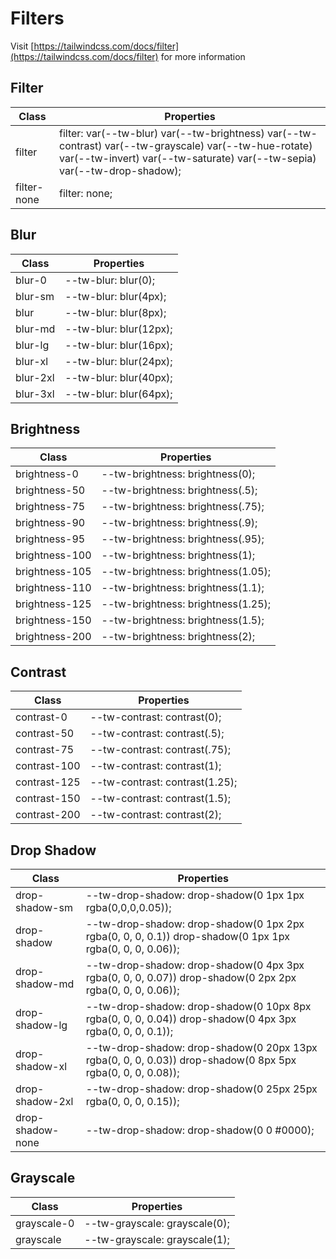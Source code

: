 # Filters

Visit [https://tailwindcss.com/docs/filter](https://tailwindcss.com/docs/filter) for more information

## Filter

<table class="w-full text-left border-collapse"><thead><tr><th class="z-20 sticky top-0 text-4 font-semibold text-gray-600 bg-white p-0"><div class="pb-2 pr-2 border-b border-gray-200">Class</div></th><th class="z-20 sticky top-0 text-4 font-semibold text-gray-600 bg-white p-0"><div class="pb-2 pl-2 border-b border-gray-200">Properties</div></th></tr></thead><tbody class="align-baseline"><tr><td class="py-2 pr-2 font-mono caption1 text-violet-600 whitespace-nowrap">filter</td><td class="py-2 pl-2 font-mono caption1 text-light-blue-600 whitespace-pre">filter: var(--tw-blur) var(--tw-brightness) var(--tw-contrast) var(--tw-grayscale) var(--tw-hue-rotate) var(--tw-invert) var(--tw-saturate) var(--tw-sepia) var(--tw-drop-shadow);</td></tr><tr><td class="py-2 pr-2 font-mono caption1 text-violet-600 whitespace-nowrap border-t border-gray-200">filter-none</td><td class="py-2 pl-2 font-mono caption1 text-light-blue-600 whitespace-pre border-t border-gray-200">filter: none;</td></tr></tbody></table>

## Blur

<table class="w-full text-left border-collapse"><thead><tr><th class="z-20 sticky top-0 text-4 font-semibold text-gray-600 bg-white p-0"><div class="pb-2 pr-2 border-b border-gray-200">Class</div></th><th class="z-20 sticky top-0 text-4 font-semibold text-gray-600 bg-white p-0"><div class="pb-2 pl-2 border-b border-gray-200">Properties</div></th></tr></thead><tbody class="align-baseline"><tr><td class="py-2 pr-2 font-mono caption1 text-violet-600 whitespace-nowrap">blur-0</td><td class="py-2 pl-2 font-mono caption1 text-light-blue-600 whitespace-pre">--tw-blur: blur(0);</td></tr><tr><td class="py-2 pr-2 font-mono caption1 text-violet-600 whitespace-nowrap border-t border-gray-200">blur-sm</td><td class="py-2 pl-2 font-mono caption1 text-light-blue-600 whitespace-pre border-t border-gray-200">--tw-blur: blur(4px);</td></tr><tr><td class="py-2 pr-2 font-mono caption1 text-violet-600 whitespace-nowrap border-t border-gray-200">blur</td><td class="py-2 pl-2 font-mono caption1 text-light-blue-600 whitespace-pre border-t border-gray-200">--tw-blur: blur(8px);</td></tr><tr><td class="py-2 pr-2 font-mono caption1 text-violet-600 whitespace-nowrap border-t border-gray-200">blur-md</td><td class="py-2 pl-2 font-mono caption1 text-light-blue-600 whitespace-pre border-t border-gray-200">--tw-blur: blur(12px);</td></tr><tr><td class="py-2 pr-2 font-mono caption1 text-violet-600 whitespace-nowrap border-t border-gray-200">blur-lg</td><td class="py-2 pl-2 font-mono caption1 text-light-blue-600 whitespace-pre border-t border-gray-200">--tw-blur: blur(16px);</td></tr><tr><td class="py-2 pr-2 font-mono caption1 text-violet-600 whitespace-nowrap border-t border-gray-200">blur-xl</td><td class="py-2 pl-2 font-mono caption1 text-light-blue-600 whitespace-pre border-t border-gray-200">--tw-blur: blur(24px);</td></tr><tr><td class="py-2 pr-2 font-mono caption1 text-violet-600 whitespace-nowrap border-t border-gray-200">blur-2xl</td><td class="py-2 pl-2 font-mono caption1 text-light-blue-600 whitespace-pre border-t border-gray-200">--tw-blur: blur(40px);</td></tr><tr><td class="py-2 pr-2 font-mono caption1 text-violet-600 whitespace-nowrap border-t border-gray-200">blur-3xl</td><td class="py-2 pl-2 font-mono caption1 text-light-blue-600 whitespace-pre border-t border-gray-200">--tw-blur: blur(64px);</td></tr></tbody></table>

## Brightness

<table class="w-full text-left border-collapse"><thead><tr><th class="z-20 sticky top-0 text-4 font-semibold text-gray-600 bg-white p-0"><div class="pb-2 pr-2 border-b border-gray-200">Class</div></th><th class="z-20 sticky top-0 text-4 font-semibold text-gray-600 bg-white p-0"><div class="pb-2 pl-2 border-b border-gray-200">Properties</div></th></tr></thead><tbody class="align-baseline"><tr><td class="py-2 pr-2 font-mono caption1 text-violet-600 whitespace-nowrap">brightness-0</td><td class="py-2 pl-2 font-mono caption1 text-light-blue-600 whitespace-pre">--tw-brightness: brightness(0);</td></tr><tr><td class="py-2 pr-2 font-mono caption1 text-violet-600 whitespace-nowrap border-t border-gray-200">brightness-50</td><td class="py-2 pl-2 font-mono caption1 text-light-blue-600 whitespace-pre border-t border-gray-200">--tw-brightness: brightness(.5);</td></tr><tr><td class="py-2 pr-2 font-mono caption1 text-violet-600 whitespace-nowrap border-t border-gray-200">brightness-75</td><td class="py-2 pl-2 font-mono caption1 text-light-blue-600 whitespace-pre border-t border-gray-200">--tw-brightness: brightness(.75);</td></tr><tr><td class="py-2 pr-2 font-mono caption1 text-violet-600 whitespace-nowrap border-t border-gray-200">brightness-90</td><td class="py-2 pl-2 font-mono caption1 text-light-blue-600 whitespace-pre border-t border-gray-200">--tw-brightness: brightness(.9);</td></tr><tr><td class="py-2 pr-2 font-mono caption1 text-violet-600 whitespace-nowrap border-t border-gray-200">brightness-95</td><td class="py-2 pl-2 font-mono caption1 text-light-blue-600 whitespace-pre border-t border-gray-200">--tw-brightness: brightness(.95);</td></tr><tr><td class="py-2 pr-2 font-mono caption1 text-violet-600 whitespace-nowrap border-t border-gray-200">brightness-100</td><td class="py-2 pl-2 font-mono caption1 text-light-blue-600 whitespace-pre border-t border-gray-200">--tw-brightness: brightness(1);</td></tr><tr><td class="py-2 pr-2 font-mono caption1 text-violet-600 whitespace-nowrap border-t border-gray-200">brightness-105</td><td class="py-2 pl-2 font-mono caption1 text-light-blue-600 whitespace-pre border-t border-gray-200">--tw-brightness: brightness(1.05);</td></tr><tr><td class="py-2 pr-2 font-mono caption1 text-violet-600 whitespace-nowrap border-t border-gray-200">brightness-110</td><td class="py-2 pl-2 font-mono caption1 text-light-blue-600 whitespace-pre border-t border-gray-200">--tw-brightness: brightness(1.1);</td></tr><tr><td class="py-2 pr-2 font-mono caption1 text-violet-600 whitespace-nowrap border-t border-gray-200">brightness-125</td><td class="py-2 pl-2 font-mono caption1 text-light-blue-600 whitespace-pre border-t border-gray-200">--tw-brightness: brightness(1.25);</td></tr><tr><td class="py-2 pr-2 font-mono caption1 text-violet-600 whitespace-nowrap border-t border-gray-200">brightness-150</td><td class="py-2 pl-2 font-mono caption1 text-light-blue-600 whitespace-pre border-t border-gray-200">--tw-brightness: brightness(1.5);</td></tr><tr><td class="py-2 pr-2 font-mono caption1 text-violet-600 whitespace-nowrap border-t border-gray-200">brightness-200</td><td class="py-2 pl-2 font-mono caption1 text-light-blue-600 whitespace-pre border-t border-gray-200">--tw-brightness: brightness(2);</td></tr></tbody></table>

## Contrast

<table class="w-full text-left border-collapse"><thead><tr><th class="z-20 sticky top-0 text-4 font-semibold text-gray-600 bg-white p-0"><div class="pb-2 pr-2 border-b border-gray-200">Class</div></th><th class="z-20 sticky top-0 text-4 font-semibold text-gray-600 bg-white p-0"><div class="pb-2 pl-2 border-b border-gray-200">Properties</div></th></tr></thead><tbody class="align-baseline"><tr><td class="py-2 pr-2 font-mono caption1 text-violet-600 whitespace-nowrap">contrast-0</td><td class="py-2 pl-2 font-mono caption1 text-light-blue-600 whitespace-pre">--tw-contrast: contrast(0);</td></tr><tr><td class="py-2 pr-2 font-mono caption1 text-violet-600 whitespace-nowrap border-t border-gray-200">contrast-50</td><td class="py-2 pl-2 font-mono caption1 text-light-blue-600 whitespace-pre border-t border-gray-200">--tw-contrast: contrast(.5);</td></tr><tr><td class="py-2 pr-2 font-mono caption1 text-violet-600 whitespace-nowrap border-t border-gray-200">contrast-75</td><td class="py-2 pl-2 font-mono caption1 text-light-blue-600 whitespace-pre border-t border-gray-200">--tw-contrast: contrast(.75);</td></tr><tr><td class="py-2 pr-2 font-mono caption1 text-violet-600 whitespace-nowrap border-t border-gray-200">contrast-100</td><td class="py-2 pl-2 font-mono caption1 text-light-blue-600 whitespace-pre border-t border-gray-200">--tw-contrast: contrast(1);</td></tr><tr><td class="py-2 pr-2 font-mono caption1 text-violet-600 whitespace-nowrap border-t border-gray-200">contrast-125</td><td class="py-2 pl-2 font-mono caption1 text-light-blue-600 whitespace-pre border-t border-gray-200">--tw-contrast: contrast(1.25);</td></tr><tr><td class="py-2 pr-2 font-mono caption1 text-violet-600 whitespace-nowrap border-t border-gray-200">contrast-150</td><td class="py-2 pl-2 font-mono caption1 text-light-blue-600 whitespace-pre border-t border-gray-200">--tw-contrast: contrast(1.5);</td></tr><tr><td class="py-2 pr-2 font-mono caption1 text-violet-600 whitespace-nowrap border-t border-gray-200">contrast-200</td><td class="py-2 pl-2 font-mono caption1 text-light-blue-600 whitespace-pre border-t border-gray-200">--tw-contrast: contrast(2);</td></tr></tbody></table>

## Drop Shadow

<table class="w-full text-left border-collapse"><thead><tr><th class="z-20 sticky top-0 text-4 font-semibold text-gray-600 bg-white p-0"><div class="pb-2 pr-2 border-b border-gray-200">Class</div></th><th class="z-20 sticky top-0 text-4 font-semibold text-gray-600 bg-white p-0"><div class="pb-2 pl-2 border-b border-gray-200">Properties</div></th></tr></thead><tbody class="align-baseline"><tr><td class="py-2 pr-2 font-mono caption1 text-violet-600 whitespace-nowrap">drop-shadow-sm</td><td class="py-2 pl-2 font-mono caption1 text-light-blue-600 whitespace-pre">--tw-drop-shadow: drop-shadow(0 1px 1px rgba(0,0,0,0.05));</td></tr><tr><td class="py-2 pr-2 font-mono caption1 text-violet-600 whitespace-nowrap border-t border-gray-200">drop-shadow</td><td class="py-2 pl-2 font-mono caption1 text-light-blue-600 whitespace-pre border-t border-gray-200">--tw-drop-shadow: drop-shadow(0 1px 2px rgba(0, 0, 0, 0.1)) drop-shadow(0 1px 1px rgba(0, 0, 0, 0.06));</td></tr><tr><td class="py-2 pr-2 font-mono caption1 text-violet-600 whitespace-nowrap border-t border-gray-200">drop-shadow-md</td><td class="py-2 pl-2 font-mono caption1 text-light-blue-600 whitespace-pre border-t border-gray-200">--tw-drop-shadow: drop-shadow(0 4px 3px rgba(0, 0, 0, 0.07)) drop-shadow(0 2px 2px rgba(0, 0, 0, 0.06));</td></tr><tr><td class="py-2 pr-2 font-mono caption1 text-violet-600 whitespace-nowrap border-t border-gray-200">drop-shadow-lg</td><td class="py-2 pl-2 font-mono caption1 text-light-blue-600 whitespace-pre border-t border-gray-200">--tw-drop-shadow: drop-shadow(0 10px 8px rgba(0, 0, 0, 0.04)) drop-shadow(0 4px 3px rgba(0, 0, 0, 0.1));</td></tr><tr><td class="py-2 pr-2 font-mono caption1 text-violet-600 whitespace-nowrap border-t border-gray-200">drop-shadow-xl</td><td class="py-2 pl-2 font-mono caption1 text-light-blue-600 whitespace-pre border-t border-gray-200">--tw-drop-shadow: drop-shadow(0 20px 13px rgba(0, 0, 0, 0.03)) drop-shadow(0 8px 5px rgba(0, 0, 0, 0.08));</td></tr><tr><td class="py-2 pr-2 font-mono caption1 text-violet-600 whitespace-nowrap border-t border-gray-200">drop-shadow-2xl</td><td class="py-2 pl-2 font-mono caption1 text-light-blue-600 whitespace-pre border-t border-gray-200">--tw-drop-shadow: drop-shadow(0 25px 25px rgba(0, 0, 0, 0.15));</td></tr><tr><td class="py-2 pr-2 font-mono caption1 text-violet-600 whitespace-nowrap border-t border-gray-200">drop-shadow-none</td><td class="py-2 pl-2 font-mono caption1 text-light-blue-600 whitespace-pre border-t border-gray-200">--tw-drop-shadow: drop-shadow(0 0 #0000);</td></tr></tbody></table>

## Grayscale

<table class="w-full text-left border-collapse"><thead><tr><th class="z-20 sticky top-0 text-4 font-semibold text-gray-600 bg-white p-0"><div class="pb-2 pr-2 border-b border-gray-200">Class</div></th><th class="z-20 sticky top-0 text-4 font-semibold text-gray-600 bg-white p-0"><div class="pb-2 pl-2 border-b border-gray-200">Properties</div></th></tr></thead><tbody class="align-baseline"><tr><td class="py-2 pr-2 font-mono caption1 text-violet-600 whitespace-nowrap">grayscale-0</td><td class="py-2 pl-2 font-mono caption1 text-light-blue-600 whitespace-pre">--tw-grayscale: grayscale(0);</td></tr><tr><td class="py-2 pr-2 font-mono caption1 text-violet-600 whitespace-nowrap border-t border-gray-200">grayscale</td><td class="py-2 pl-2 font-mono caption1 text-light-blue-600 whitespace-pre border-t border-gray-200">--tw-grayscale: grayscale(1);</td></tr></tbody></table>
